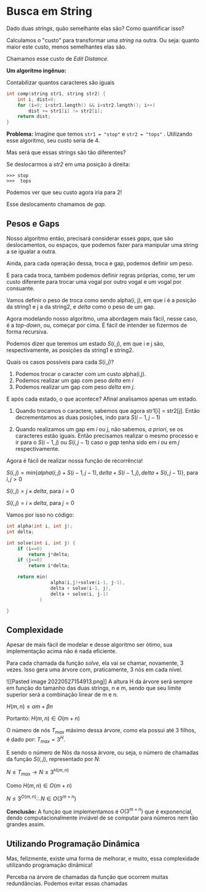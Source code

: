 # Busca em String

Dado duas *strings*, quão semelhante elas são? 
Como quantificar isso?

Calculamos o "custo" para transformar uma *string* na outra. Ou seja: quanto maior este custo, menos semelhantes elas são. 

Chamamos esse custo de *Edit Distance*.

**Um algorítmo ingênuo:**

Contabilizar quantos caracteres são iguais
```c++
int comp(string str1, string str2) {
	int i, dist=0;
	for (i=0; i<str1.length() && i<str2.length(); i++)
		dist += str1[i] != str2[i];
	return dist;
}
```

**Problema:** 
Imagine que temos ```str1 = "stop"``` e ```str2 = "tops"``` .
Utilizando esse algoritmo, seu custo seria de 4. 

Mas será que essas strings são tão diferentes?

Se deslocarmos a *str2* em uma posição à direita:

```
>>> stop
>>>  tops
```
Podemos ver que seu custo agora iria para 2!

Esse deslocamento chamamos de *gap*.

## Pesos e Gaps
Nosso algorítmo então, precisará considerar esses *gaps*, que são deslocamentos, ou espaços, que podemos fazer para manipular uma string a se igualar a outra.

Ainda, para cada operação dessa, troca e gap, podemos definir um peso.

E para cada troca, também podemos definir regras próprias, como, ter um custo diferente para trocar uma vogal por outro vogal e um vogal por consuante.

Vamos definir o peso de troca como sendo alpha(i, j), em que i é a posição da string1 e j a da string2, e *delta* como o peso de um gap.

Agora modelando nosso algoritmo, uma abordagem mais fácil, nesse caso, é a *top-down*, ou, começar por cima. É fácil de intender se fizermos de forma recursiva.

Podemos dizer que teremos um estado $S(i,j)$, em que i e j são, respectivamente, as posições da string1 e string2.

Quais os casos possíveis para cada $S(i,j)$?

1. Podemos trocar o caracter com um custo alpha(i,j).
2. Podemos realizar um gap com peso *delta* em $i$
3. Podemos realizar um gap com peso *delta* em $j$.

E após cada estado, o que acontece? Afinal analisamos apenas um estado.

1. Quando trocamos o caractere, sabemos que agora str1[i] = str2[j].
Então decrementamos as duas posições, indo para $S(i-1,j-1)$

2. Quando realizamos um gap em $i$ ou $j$, não sabemos, *a priori*, se os caracteres estão iguais. Então precisamos realizar o mesmo processo e ir para o $S(i-1, j)$ ou $S(i, j-1)$ caso o *gap* tenha sido em $i$ ou em $j$ respectivamente.

Agora é fácil de realizar nossa função de recorrência!

$S(i,j) = min\{alpha(i,j) + S(i-1,j-1), delta + S(i-1, j), delta+S(i,j-1)\}$, para $i,j>0$

$S(i,j)=j\times delta$, para $i=0$

$S(i,j) = i \times delta$, para $j=0$

Vamos por isso no código:

```c++
int alpha(int i, int j);
int delta;

int solve(int i, int j) {
	if (i==0)
		return j*delta;
	if (j==0)
		return i*delta;

	return min(
				alpha(i,j)+solve(i-1, j-1),
				delta + solve(i-1, j),
				delta + solve(i, j-1)
			)

}
```

## Complexidade

Apesar de mais fácil de modelar e desse algoritmo ser ótimo, sua implementação acima não é nada eficiente.

Para cada chamada da função *solve*, ela vai se chamar, novamente, 3 vezes. Isso gera uma árvore com, praticamente, 3 nós em cada nível.


![[Pasted image 20220527154913.png]]
A altura H da árvore será sempre em função do tamanho das duas strings, n e m, sendo que seu limite superior será a combinação linear de m e n.

$H(m,n) \leq \alpha m + \beta n$

Portanto: $H(m,n) \in O(m+n)$

O número de nós $T_{max}$ máximo dessa árvore, como ela possui até 3 filhos, é dado por:  $T_{max} = 3^H$. 

E sendo o número de Nós da nossa árvore, ou seja, o número de chamadas da função $S(i,j)$, representado por $N$:

$N \leq T_{max} \longrightarrow N \leq 3^{H(m,n)}$ 

Como $H(m,n) \in O(m+n)$

$N \leq 3^{O(m,n)} \therefore N \in O(3^{m+n})$ 

**Conclusão:** A função que implementamos é $O(3^{m+n})$ que é exponencial, dendo computacionalmente inviável de se computar para números nem tão grandes assim.

## Utilizando Programação Dinâmica
Mas, felizmente, existe uma forma de melhorar, e muito, essa complexidade utilizando programação dinâmica!

Perceba na árvore de chamadas da função que ocorrem muitas redundâncias. Podemos evitar essas chamadas
